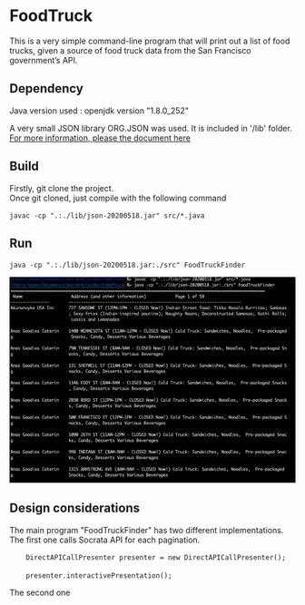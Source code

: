 # FoodTruck
This is a very simple command-line program that will print out a list of food trucks, given a source of food truck data from the San Francisco government’s API.

## Dependency

Java version used : openjdk version "1.8.0_252"

A very small JSON library ORG.JSON was used. It is included in '/lib' folder. [For more information, please the document here](lib/README.md)

## Build

Firstly, git clone the project. <br/>
Once git cloned, just compile with the following command
```
javac -cp ".:./lib/json-20200518.jar" src/*.java
```

## Run 

```
java -cp ".:./lib/json-20200518.jar:./src" FoodTruckFinder
```

![Sample run capture](img/foodtruck.jpg)

## Design considerations

The main program "FoodTruckFinder" has two different implementations.  The first one calls Socrata API for each pagination.  
```
	DirectAPICallPresenter presenter = new DirectAPICallPresenter();

	presenter.interactivePresentation();
```

The second one

